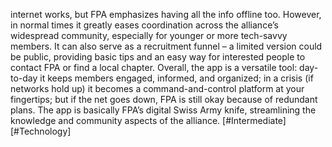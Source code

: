 internet works, but FPA emphasizes having all the info offline too. However, in normal times it greatly eases coordination across the alliance’s widespread community, especially for younger or more tech-savvy members. It can also serve as a recruitment funnel – a limited version could be public, providing basic tips and an easy way for interested people to contact FPA or find a local chapter. Overall, the app is a versatile tool: day-to-day it keeps members engaged, informed, and organized; in a crisis (if networks hold up) it becomes a command-and-control platform at your fingertips; but if the net goes down, FPA is still okay because of redundant plans. The app is basically FPA’s digital Swiss Army knife, streamlining the knowledge and community aspects of the alliance. [#Intermediate] [#Technology]